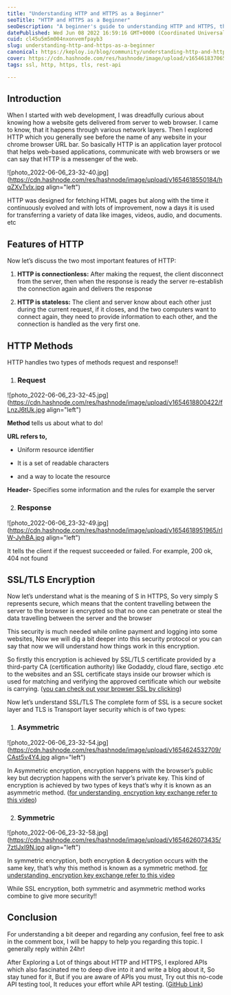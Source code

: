 ```yaml
---
title: "Understanding HTTP and HTTPS as a Beginner"
seoTitle: "HTTP and HTTPS as a Beginner"
seoDescription: "A beginner's guide to understanding HTTP and HTTPS, their features, methods, and SSL/TLS encryption for secure web communication"
datePublished: Wed Jun 08 2022 16:59:16 GMT+0000 (Coordinated Universal Time)
cuid: cl45u5m5m004nxonvemfpayb3
slug: understanding-http-and-https-as-a-beginner
canonical: https://keploy.io/blog/community/understanding-http-and-https-as-a-beginner
cover: https://cdn.hashnode.com/res/hashnode/image/upload/v1654618370657/F6BhWsD91.png
tags: ssl, http, https, tls, rest-api

---
```


## Introduction

When I started with web development, I was dreadfully curious about knowing how a website gets delivered from server to web browser. I came to know, that it happens through various network layers. Then I explored HTTP which you generally see before the name of any website in your chrome browser URL bar. So basically HTTP is an application layer protocol that helps web-based applications, communicate with web browsers or we can say that HTTP is a messenger of the web.

![photo_2022-06-06_23-32-40.jpg](https://cdn.hashnode.com/res/hashnode/image/upload/v1654618550184/hqZXvTvIx.jpg align="left")

HTTP was designed for fetching HTML pages but along with the time it continuously evolved and with lots of improvement, now a days it is used for transferring a variety of data like images, videos, audio, and documents. etc

## Features of HTTP

Now let’s discuss the two most important features of HTTP:

1. **HTTP is connectionless:** After making the request, the client disconnect from the server, then when the response is ready the server re-establish the connection again and delivers the response
    
2. **HTTP is stateless:** The client and server know about each other just during the current request, if it closes, and the two computers want to connect again, they need to provide information to each other, and the connection is handled as the very first one.
    

## HTTP Methods

HTTP handles two types of methods request and response!!

1. ### Request
    

![photo_2022-06-06_23-32-45.jpg](https://cdn.hashnode.com/res/hashnode/image/upload/v1654618800422/fLnzJ6tUk.jpg align="left")

**Method** tells us about what to do!

**URL refers to,**

* Uniform resource identifier
    
* It is a set of readable characters
    
* and a way to locate the resource
    

**Header-** Specifies some information and the rules for example the server

2. ### Response
    

![photo_2022-06-06_23-32-49.jpg](https://cdn.hashnode.com/res/hashnode/image/upload/v1654618951965/rIW-JyhBA.jpg align="left")

It tells the client if the request succeeded or failed. For example, 200 ok, 404 not found

## SSL/TLS Encryption

Now let’s understand what is the meaning of S in HTTPS, So very simply S represents secure, which means that the content travelling between the server to the browser is encrypted so that no one can penetrate or steal the data travelling between the server and the browser

This security is much needed while online payment and logging into some websites, Now we will dig a bit deeper into this security protocol or you can say that now we will understand how things work in this encryption.

So firstly this encryption is achieved by SSL/TLS certificate provided by a third-party CA (certification authority) like Godaddy, cloud flare, sectigo .etc to the websites and an SSL certificate stays inside our browser which is used for matching and verifying the approved certificate which our website is carrying. ([you can check out your browser SSL by clicking](https://clienttest.ssllabs.com:8443/ssltest/viewMyClient.html))

Now let’s understand SSL/TLS The complete form of SSL is a secure socket layer and TLS is Transport layer security which is of two types:

1. ### Asymmetric
    

![photo_2022-06-06_23-32-54.jpg](https://cdn.hashnode.com/res/hashnode/image/upload/v1654624532709/CAst5v4Y4.jpg align="left")

In Asymmetric encryption, encryption happens with the browser’s public key but decryption happens with the server’s private key. This kind of encryption is achieved by two types of keys that’s why it is known as an asymmetric method. ([for understanding, encryption key exchange refer to this video](https://youtu.be/T4Df5_cojAs))

2. ### Symmetric
    

![photo_2022-06-06_23-32-58.jpg](https://cdn.hashnode.com/res/hashnode/image/upload/v1654626073435/7ztlJxI9N.jpg align="left")

In symmetric encryption, both encryption & decryption occurs with the same key, that’s why this method is known as a symmetric method. [for understanding, encryption key exchange refer to this video](https://youtu.be/T4Df5_cojAs)

While SSL encryption, both symmetric and asymmetric method works combine to give more security!!

## Conclusion

For understanding a bit deeper and regarding any confusion, feel free to ask in the comment box, I will be happy to help you regarding this topic. I generally reply within 24hr!

After Exploring a Lot of things about HTTP and HTTPS, I explored APIs which also fascinated me to deep dive into it and write a blog about it, So stay tuned for it, But if you are aware of APIs you must, Try out this no-code API testing tool, It reduces your effort while API testing. ([GitHub Link](https://github.com/keploy/keploy))